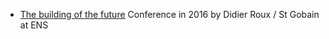 * [The building of the future](http://savoirs.ens.fr/expose.php?id=2362) Conference in 2016 by Didier Roux / St Gobain at ENS
